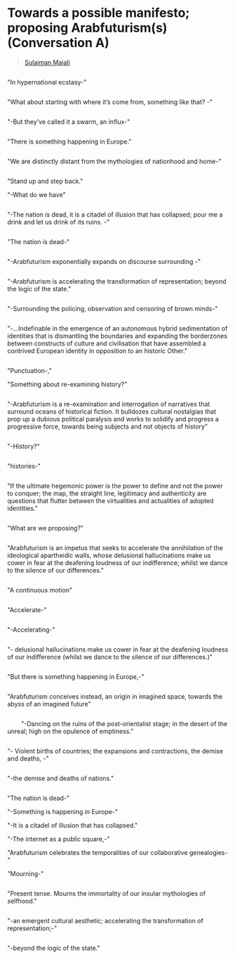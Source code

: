 # Towards a possible manifesto; proposing Arabfuturism(s) (Conversation A)

> [Sulaiman Majali](../appendix/attributions.html#sulaiman-majali)

<div class="offset-by-one columns"><p>"In hypernational ecstasy-"</p></div>

<p>"What about starting with where it’s come from, something like that? -"</p>

<div class="offset-by-one columns"><p>"-But they’ve called it a swarm, an influx-"</p></div>

<p>"There is something happening in Europe."</p>

<div class="offset-by-one columns"><p>"We are distinctly distant from the mythologies of nationhood and home-"</p></div>

<p>"Stand up and step back."</p>

<p>"-What do we have"</p>

<div class="offset-by-one columns"><p>"-The nation is dead, it is a citadel of illusion that has collapsed; pour me a drink and let us drink of its ruins. -"</p></div>

<p>"The nation is dead-"</p>

<div class="offset-by-one columns"><p>"-Arabfuturism exponentially expands on discourse surrounding -"</p></div>

<div class="offset-by-one columns"><p>"-Arabfuturism is accelerating the transformation of representation; beyond the logic of the state."</p></div>

<div class="offset-by-one columns"><p>"-Surrounding the policing, observation and censoring of brown minds-"</p></div>

<div class="offset-by-one columns"><p>"-...Indefinable in the emergence of an autonomous hybrid sedimentation of identities that is dismantling the boundaries and expanding the borderzones between constructs of culture and civilisation that have assembled a contrived European identity in opposition to an historic Other."</p></div>

<p>"Punctuation-,"</p>

<p>"Something about re-examining history?"</p>

<div class="offset-by-one columns"><p>"-Arabfuturism is a re-examination and interrogation of narratives that surround oceans of historical fiction. It bulldozes cultural nostalgias that prop up a dubious political paralysis and works to solidify and progress a progressive force, towards being subjects and not objects of history"</p></div>

<p>"-History?"</p>

<div class="offset-by-one columns"><p>"histories-"</p></div>

<div class="offset-by-one columns"><p>"If the ultimate hegemonic power is the power to define and not the power to conquer; the map, the straight line, legitimacy and authenticity are questions that flutter between the virtualities and actualities of adopted identities."</p></div>

<div class="offset-by-one columns"><p>"What are we proposing?"</p></div>

<div class="offset-by-one columns"><p>"Arabfuturism is an impetus that seeks to accelerate the annihilation of the ideological apartheidic walls, whose delusional hallucinations make us cower in fear at the deafening loudness of our indifference;  whilst we dance to the silence of our differences."</p></div>

<p>"A continuous motion"</p>

<div class="offset-by-one columns"><p>"Accelerate-"</p></div>

<p>"-Accelerating-"</p>

<div class="offset-by-one columns"><p>"- delusional hallucinations make us cower in fear at the deafening loudness of our indifference (whilst we dance to the silence of our differences.)"</p></div>

<p>"But there is something happening in Europe,-"</p>

<div class="offset-by-one columns"><p>"Arabfuturism conceives instead, an origin in imagined space, towards the abyss of an imagined future"</p></div>

<p>&nbsp;&nbsp;&nbsp;&nbsp;&nbsp;&nbsp;&nbsp;&nbsp;"-Dancing on the ruins of the post-orientalist stage; in the desert of the unreal; high on the opulence of emptiness."</p>

<div class="offset-by-one columns"><p>"- Violent births of countries; the expansions and contractions, the demise and deaths, -"</p></div>

<div class="offset-by-one columns"><p>"-the demise and deaths of nations."</p></div>

<p>"The nation is dead-"</p>

<p>"-Something is happening in Europe-"</p>

<p>"-It is a citadel of illusion that has collapsed."</p>

<p>"-The internet as a public square,-"</p>

<p>"Arabfuturism celebrates the temporalities of our collaborative genealogies-"</p>

<p>"Mourning-"</p>

<div class="offset-by-one columns"><p>"Present tense. Mourns the immortality of our insular mythologies of selfhood."</p></div>

<div class="offset-by-one columns"><p>"-an emergent cultural aesthetic; accelerating the transformation of representation;-"</p></div>

<p>"-beyond the logic of the state."</p>
